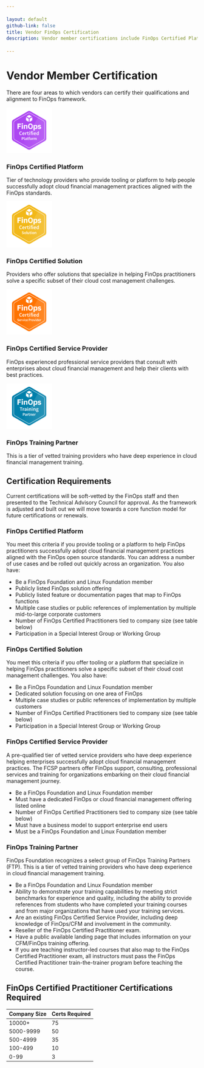 ```yaml
---

layout: default
github-link: false
title: Vendor FinOps Certification
description: Vendor member certifications include FinOps Certified Platforms, Solutions, Training Partners, and Service Providers.

---
```


# Vendor Member Certification

There are four areas to which vendors can certify their qualifications and alignment to FinOps framework.

<div class="mt-20">
  <div class="grid grid-cols-1 gap-8 sm:grid-cols-2">
    <div class="pt-6">
      <div class="flow-root bg-gray-100 rounded-lg px-6 pb-8">
        <div class="-mt-20">
          <div class="text-center">
            <img class="inline-block" src="/img/certs/finops-certified-platform.png" width="120">
          </div>
          <h3 class="mt-8 text-lg font-medium text-gray-900 tracking-tight">FinOps Certified Platform</h3>
          <p class="mt-5 text-base text-gray-500">
            Tier of technology providers who provide tooling or platform to help people successfully adopt cloud financial management practices aligned with the FinOps standards. 
          </p>
          <!-- <a href="/members/certified-platforms">Learn more</a> -->
        </div>
      </div>
    </div>
    <div class="pt-6">
      <div class="flow-root bg-gray-100 rounded-lg px-6 pb-8">
        <div class="-mt-20">
          <div class="text-center">
            <img class="inline-block" src="/img/certs/finops-certified-solution.png" width="120">
          </div>
          <h3 class="mt-8 text-lg font-medium text-gray-900 tracking-tight">FinOps Certified Solution</h3>
          <p class="mt-5 text-base text-gray-500">
            Providers who offer solutions that specialize in helping FinOps practitioners solve a specific subset of their cloud cost management challenges.
          </p>
         <!-- <a href="/members/certified-solutions">Learn more</a> -->
        </div>
      </div>
    </div>
  </div>
</div>

<div class="mt-20">
  <div class="grid grid-cols-1 gap-8 sm:grid-cols-2">
    <div class="pt-6">
      <div class="flow-root bg-gray-100 rounded-lg px-6 pb-8">
        <div class="-mt-20">
          <div class="text-center">
            <img class="inline-block" src="/img/certs/finops-certified-service-provider.png" width="120">
          </div>
          <h3 class="mt-8 text-lg font-medium text-gray-900 tracking-tight">FinOps Certified Service Provider</h3>
          <p class="mt-5 text-base text-gray-500">
            FinOps experienced professional service providers that consult with enterprises about cloud financial management and help their clients with best practices.
          </p>
          <!-- <a href="/members/certified-service-providers">Learn more</a> -->
        </div>
      </div>
    </div>
    <div class="pt-6">
      <div class="flow-root bg-gray-100 rounded-lg px-6 pb-8">
        <div class="-mt-20">
          <div class="text-center">
            <img class="inline-block" src="/img/certs/finops-certified-training-partner.png" width="120">
          </div>
          <h3 class="mt-8 text-lg font-medium text-gray-900 tracking-tight">FinOps Training Partner</h3>
          <p class="mt-5 text-base text-gray-500">
             This is a tier of vetted training providers who have deep experience in cloud financial management training. 
          </p>
          <!-- <a href="/members/certified-training-partners">Learn more</a> -->
        </div>
      </div>
    </div>
  </div>
</div>


## Certification Requirements

Current certifications will be soft-vetted by the FinOps staff and then presented to the Technical Advisory Council for approval. As the framework is adjusted and built out we will move towards a core function model for future certifications or renewals.


### FinOps Certified Platform

You meet this criteria if you provide tooling or a platform to help FinOps practitioners successfully adopt cloud financial management practices aligned with the FinOps open source standards. You can address a number of use cases and be rolled out quickly across an organization. You also have:  

- Be a FinOps Foundation and Linux Foundation member
- Publicly listed FinOps solution offering
- Publicly listed feature or documentation pages that map to FinOps functions
- Multiple case studies or public references of implementation by multiple mid-to-large corporate customers
- Number of FinOps Certified Practitioners tied to company size (see table below)
- Participation in a Special Interest Group or Working Group


### FinOps Certified Solution

You meet this criteria if you offer tooling or a platform that specialize in helping FinOps practitioners solve a specific subset of their cloud cost management challenges. You also have:

- Be a FinOps Foundation and Linux Foundation member
- Dedicated solution focusing on one area of FinOps
- Multiple case studies or public references of implementation by multiple customers
- Number of FinOps Certified Practitioners tied to company size (see table below)
- Participation in a Special Interest Group or Working Group


### FinOps Certified Service Provider

A pre-qualified tier of vetted service providers who have deep experience helping enterprises successfully adopt cloud financial management practices. The FCSP partners offer FinOps support, consulting, professional services and training for organizations embarking on their cloud financial management journey.

- Be a FinOps Foundation and Linux Foundation member
- Must have a dedicated FinOps or cloud financial management offering listed online
- Number of FinOps Certified Practitioners tied to company size (see table below)
- Must have a business model to support enterprise end users
- Must be a FinOps Foundation and Linux Foundation member


### FinOps Training Partner
FinOps Foundation recognizes a select group of FinOps Training Partners (FTP). This is a tier of vetted training providers who have deep experience in cloud financial management training. 

- Be a FinOps Foundation and Linux Foundation member
- Ability to demonstrate your training capabilities by meeting strict benchmarks for experience and quality, including the ability to provide references from students who have completed your training courses and from major organizations that have used your training services.
- Are an existing FinOps Certified Service Provider, including deep knowledge of FinOps/CFM and involvement in the community.
- Reseller of the FinOps Certified Practitioner exam.
- Have a public available landing page that includes information on your CFM/FinOps training offering.
- If you are teaching instructor-led courses that also map to the FinOps Certified Practitioner exam, all instructors must pass the FinOps Certified Practitioner train-the-trainer program before teaching the course.


## FinOps Certified Practitioner Certifications Required

| Company Size | Certs Required |
|---|---|
| 10000+ | 75 |
| 5000-9999 | 50 |
| 500-4999 | 35 |
| 100-499 | 10 |
| 0-99 | 3 |


<!-- ### Curriculum
If you are interested in creating your own FinOps training courses, FinOps Foundation has open sourced the [curriculum](https://github.com/finopsfoundation/curriculum) around which that exam has been created for the benefit of companies offering training.

If you don’t want to build you own course from scratch, the instructor-led version of FinOps Practitioner Training is already available and can be re-sold by Authorized Training Partners (ATP). FinOps Practitioner Training is updated frequently and already maps directly to the FinOps Certified Practitioner exam.

If you are interested in becoming an exam reseller, we also offer wholesale pricing on our exams to training companies purchasing in bulk. -->